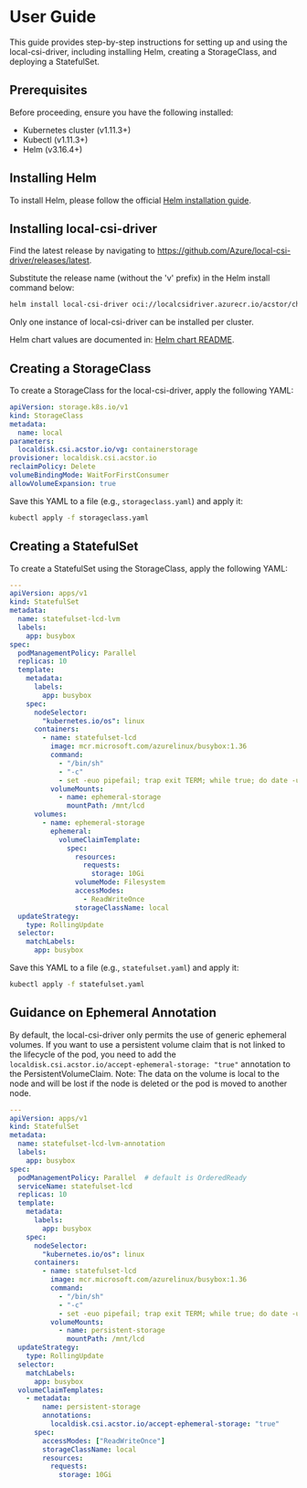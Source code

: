 # User Guide

This guide provides step-by-step instructions for setting up and using the
local-csi-driver, including installing Helm, creating a StorageClass, and
deploying a StatefulSet.

## Prerequisites

Before proceeding, ensure you have the following installed:

- Kubernetes cluster (v1.11.3+)
- Kubectl (v1.11.3+)
- Helm (v3.16.4+)

## Installing Helm

To install Helm, please follow the official [Helm installation guide](https://helm.sh/docs/intro/install/).

## Installing local-csi-driver

Find the latest release by navigating to
<https://github.com/Azure/local-csi-driver/releases/latest>.

Substitute the release name (without the 'v' prefix) in the Helm install command
below:

   ```sh
   helm install local-csi-driver oci://localcsidriver.azurecr.io/acstor/charts/local-csi-driver --version <release> --namespace kube-system
   ```

Only one instance of local-csi-driver can be installed per cluster.

Helm chart values are documented in: [Helm chart
README](./charts/latest/README.md).

## Creating a StorageClass

To create a StorageClass for the local-csi-driver, apply the following YAML:

```yaml
apiVersion: storage.k8s.io/v1
kind: StorageClass
metadata:
  name: local
parameters:
  localdisk.csi.acstor.io/vg: containerstorage
provisioner: localdisk.csi.acstor.io
reclaimPolicy: Delete
volumeBindingMode: WaitForFirstConsumer
allowVolumeExpansion: true
```

Save this YAML to a file (e.g., `storageclass.yaml`) and apply it:

```sh
kubectl apply -f storageclass.yaml
```

## Creating a StatefulSet

To create a StatefulSet using the StorageClass, apply the following YAML:

```yaml
---
apiVersion: apps/v1
kind: StatefulSet
metadata:
  name: statefulset-lcd-lvm
  labels:
    app: busybox
spec:
  podManagementPolicy: Parallel
  replicas: 10
  template:
    metadata:
      labels:
        app: busybox
    spec:
      nodeSelector:
        "kubernetes.io/os": linux
      containers:
        - name: statefulset-lcd
          image: mcr.microsoft.com/azurelinux/busybox:1.36
          command:
            - "/bin/sh"
            - "-c"
            - set -euo pipefail; trap exit TERM; while true; do date -u +"%Y-%m-%dT%H:%M:%SZ" | tee -a /mnt/lcd/outfile; sleep 1; done
          volumeMounts:
            - name: ephemeral-storage
              mountPath: /mnt/lcd
      volumes:
        - name: ephemeral-storage
          ephemeral:
            volumeClaimTemplate:
              spec:
                resources:
                  requests:
                    storage: 10Gi
                volumeMode: Filesystem
                accessModes:
                  - ReadWriteOnce
                storageClassName: local
  updateStrategy:
    type: RollingUpdate
  selector:
    matchLabels:
      app: busybox
```

Save this YAML to a file (e.g., `statefulset.yaml`) and apply it:

```sh
kubectl apply -f statefulset.yaml
```

## Guidance on Ephemeral Annotation

By default, the local-csi-driver only permits the use of generic ephemeral
volumes. If you want to use a persistent volume claim that is not linked to the
lifecycle of the pod, you need to add the
`localdisk.csi.acstor.io/accept-ephemeral-storage: "true"` annotation to the
PersistentVolumeClaim. Note: The data on the volume is local to the node and
will be lost if the node is deleted or the pod is moved to another node.

```yaml
---
apiVersion: apps/v1
kind: StatefulSet
metadata:
  name: statefulset-lcd-lvm-annotation
  labels:
    app: busybox
spec:
  podManagementPolicy: Parallel  # default is OrderedReady
  serviceName: statefulset-lcd
  replicas: 10
  template:
    metadata:
      labels:
        app: busybox
    spec:
      nodeSelector:
        "kubernetes.io/os": linux
      containers:
        - name: statefulset-lcd
          image: mcr.microsoft.com/azurelinux/busybox:1.36
          command:
            - "/bin/sh"
            - "-c"
            - set -euo pipefail; trap exit TERM; while true; do date -u +"%Y-%m-%dT%H:%M:%SZ" >> /mnt/lcd/outfile; sleep 1; done
          volumeMounts:
            - name: persistent-storage
              mountPath: /mnt/lcd
  updateStrategy:
    type: RollingUpdate
  selector:
    matchLabels:
      app: busybox
  volumeClaimTemplates:
    - metadata:
        name: persistent-storage
        annotations:
          localdisk.csi.acstor.io/accept-ephemeral-storage: "true"
      spec:
        accessModes: ["ReadWriteOnce"]
        storageClassName: local
        resources:
          requests:
            storage: 10Gi
```
